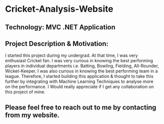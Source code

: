 # Cricket-Analysis-Website
## Technology: MVC .NET Application

## Project Description & Motivation:
I started this project during my undergrad. At that time, I was very enthusiast Cricket fan. I was very curious in knowing the best performing players in individual departments
i.e. Batting, Bowling, Fielding, All-Rounder, Wicket-Keeper. I was also curious in knowing the best performing team in a league. Therefore, I started building this application & 
thought to take this further by integrating with Machine Learning Techniques to analyse more on the performance. 
I Would really appreciate if I get any collaboration on this project of mine.

## Please feel free to reach out to me by contacting from my website.
